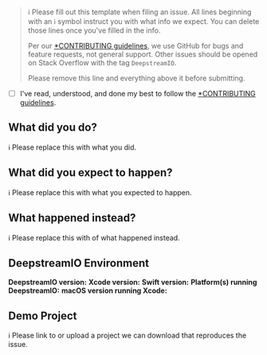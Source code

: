 > ℹ Please fill out this template when filing an issue.
> All lines beginning with an ℹ symbol instruct you with what info we expect. You can delete those lines once you've filled in the info.
>
> Per our [*CONTRIBUTING guidelines](https://github.com/satishbabariya/DeepstreamIO/blob/master/CONTRIBUTING.md), we use GitHub for
> bugs and feature requests, not general support. Other issues should be opened on Stack Overflow with the tag `DeepstreamIO`.
>
> Please remove this line and everything above it before submitting.

* [ ] I've read, understood, and done my best to follow the [*CONTRIBUTING guidelines](https://github.com/satishbabariya/DeepstreamIO/blob/master/CONTRIBUTING.md).

## What did you do?

ℹ Please replace this with what you did.

## What did you expect to happen?

ℹ Please replace this with what you expected to happen.

## What happened instead?

ℹ Please replace this with of what happened instead.

## DeepstreamIO Environment

**DeepstreamIO version:**
**Xcode version:**
**Swift version:**
**Platform(s) running DeepstreamIO:**
**macOS version running Xcode:**

## Demo Project

ℹ Please link to or upload a project we can download that reproduces the issue.
